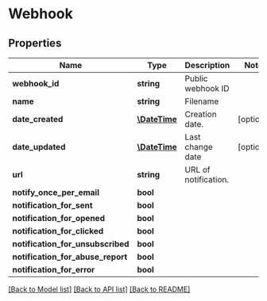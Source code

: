 # Webhook

## Properties
Name | Type | Description | Notes
------------ | ------------- | ------------- | -------------
**webhook_id** | **string** | Public webhook ID | 
**name** | **string** | Filename | 
**date_created** | [**\DateTime**](\DateTime.md) | Creation date. | [optional] 
**date_updated** | [**\DateTime**](\DateTime.md) | Last change date | [optional] 
**url** | **string** | URL of notification. | 
**notify_once_per_email** | **bool** |  | 
**notification_for_sent** | **bool** |  | 
**notification_for_opened** | **bool** |  | 
**notification_for_clicked** | **bool** |  | 
**notification_for_unsubscribed** | **bool** |  | 
**notification_for_abuse_report** | **bool** |  | 
**notification_for_error** | **bool** |  | 

[[Back to Model list]](../README.md#documentation-for-models) [[Back to API list]](../README.md#documentation-for-api-endpoints) [[Back to README]](../README.md)


